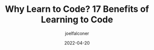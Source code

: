 ---
author: joelfalconer
date: 2022-04-20
permalink: false
publisher: sitepointdotcom
tags:
  - development
  - learning
  - career
target_url: https://www.sitepoint.com/why-learn-to-code/
title: Why Learn to Code? 17 Benefits of Learning to Code
---